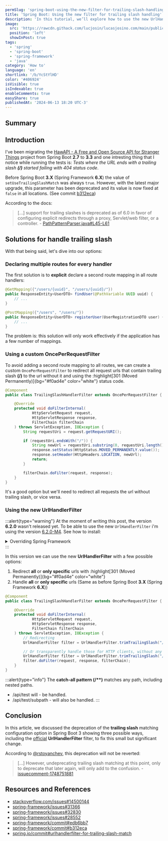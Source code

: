 ```yaml
---
permSlug: 'spring-boot-using-the-new-filter-for-trailing-slash-handling'
title: 'Spring Boot: Using the new filter for trailing slash handling'
description: 'In this tutorial, we’ll explore how to use the new UrlHandlerFilter to handle trailing slash in Spring Boot 3, including how to forward or redirect requests.'
image:
  src: 'https://rawcdn.githack.com/lucjosin/lucasjosino.com/main/public/static/blog/YcStYlHD/spring-url-filter.png'
  position: 'left'
  showInPost: true
tags:
  - 'spring'
  - 'spring-boot'
  - 'spring-framework'
  - 'java'
category: 'How to'
language: 'en'
shortlink: '/b/YcStYlHD'
color: '#406924'
isVisible: true
isIndexable: true
enableComments: true
easyShare: true
publishedAt: '2024-06-13 18:20 UTC-3'
---
```


## Summary

## Introduction

I've been migrating the [HawAPI - A Free and Open Source API for Stranger Things](https://hawapi.theproject.id/) project from Spring Boot **2.7** to **3.3** and one intresting thing that I notice while running the tests is: _Tests where the URL ends with a trailing slash **(/)** started failing with 404 status code_.

Before Spring Boot **3.X** (Spring Framework **6.X**) the value of `setUseTrailingSlashMatch` was always `true`. However, with the latest major upgrade, this parameter has been deprecated and its value is now fixed at `false` in all locations. (See commit [b312eca](https://github.com/spring-projects/spring-framework/commit/b312eca39177cf9bd588c52c3b56ca42b4f75271))

According to the docs:

> [...] support for trailing slashes is deprecated as of 6.0 in favor of configuring explicit redirects through a proxy, Servlet/web filter, or a controller. - [PathPatternParser.java#L45-L61](https://github.com/spring-projects/spring-framework/blob/69c44dee9946d3bb1a1aa0ddef16f3226df6acc7/spring-web/src/main/java/org/springframework/web/util/pattern/PathPatternParser.java#L45-L61)

## Solutions for handle trailing slash

With that being said, let's dive into our options:

### Declaring multiple routes for every handler

The first solution is to **explicit** declare a second route mapping in all route handlers:

```java title="UserController.java"
@GetMapping({"/users/{uuid}", "/users/{uuid}/"})
public ResponseEntity<UserDTO> findUser(@PathVariable UUID uuid) {
    // ...
}

@PostMapping({"/users", "/users/"})
public ResponseEntity<UserDTO> registerUser(UserRegistrationDTO user) {
    // ...
}
```

The problem is: this solution will only work effectively if the application has a few number of mappings.

### Using a custom OncePerRequestFilter

To avoid adding a second route mapping to all routes, we can create a custom `OncePerRequestFilter` to redirect
all request urls that contain trailing slash **(/)** to the url without it and using the :highlight[301 (Moved Permanently)]{bg="#f0ad4e" color="white"} status code.

```java title="TrailingSlashHandlerFilter.java" ins={10-19}
@Component
public class TrailingSlashHandlerFilter extends OncePerRequestFilter {

    @Override
    protected void doFilterInternal(
            HttpServletRequest request,
            HttpServletResponse response,
            FilterChain filterChain
    ) throws ServletException, IOException {
        String requestUri = request.getRequestURI();

        if (requestUri.endsWith("/")) {
            String newUrl = requestUri.substring(0, requestUri.length() - 1);
            response.setStatus(HttpStatus.MOVED_PERMANENTLY.value());
            response.setHeader(HttpHeaders.LOCATION, newUrl);
            return;
        }

        filterChain.doFilter(request, response);
    }
}
```

It's a good option but we'll need to redirect all requests the url without trailing slash, or vice versa.

### Using the new UrlHandlerFilter

:::alert{type="warning"}
At the moment of writing this post, the version **6.2.0** wasn't released yet. To be able to use the new `UrlHandlerFilter` i'm using the version [6.2.0-M4](https://github.com/spring-projects/spring-framework/releases/tag/v6.2.0-M4). See how to install:

<details>
<summary>Overriding Spring Framework</summary>

1. Add the milestone repository to your pom.xml file:

```xml title="pom.xml" ins={7-14, 16-25} showLineNumbers=false
    <repositories>
        <repository>
            <id>maven_central</id>
            <name>Maven Central</name>
            <url>https://repo.maven.apache.org/maven2/</url>
        </repository>
        <repository>
            <id>spring-milestones</id>
            <name>Spring Milestones</name>
            <url>https://repo.spring.io/milestone</url>
            <snapshots>
                <enabled>false</enabled>
            </snapshots>
        </repository>
    </repositories>
    <pluginRepositories>
        <pluginRepository>
            <id>spring-milestones</id>
            <name>Spring Milestones</name>
            <url>https://repo.spring.io/milestone</url>
            <snapshots>
                <enabled>false</enabled>
            </snapshots>
        </pluginRepository>
    </pluginRepositories>
```

2. Override spring framework version:

```xml title="pom.xml" ins={3}
    <properties>
        <java.version>21</java.version>
        <spring-framework.version>6.2.0-M4</spring-framework.version>
    </properties>
```

</details>
:::

In this version we can use the new **UrlHandlerFilter** with a few possible options:

1. Redirect **all** or **only specific** urls with :highlight[301 (Moved Permanently)]{bg="#f0ad4e" color="white"}
2. Handle **all** or **only specific** urls (Same as before Spring Boot **3.X** (Spring Framework **6.X**))

```java title="TrailingSlashHandlerFilter.java" ins={10-15}
@Component
public class TrailingSlashHandlerFilter extends OncePerRequestFilter {

    @Override
    protected void doFilterInternal(
            HttpServletRequest request,
            HttpServletResponse response,
            FilterChain filterChain
    ) throws ServletException, IOException {
        // Redirecting
        UrlHandlerFilter filter = UrlHandlerFilter.trimTrailingSlash("/**").andRedirect(HttpStatus.PERMANENT_REDIRECT).build();

        // Or transparently handle those for HTTP clients, without any redirect:
        UrlHandlerFilter filter = UrlHandlerFilter.trimTrailingSlash("/**").andHandleRequest().build();
        filter.doFilter(request, response, filterChain);
    }
}
```

:::alert{type="info"}
The **catch-all pattern (/\*\*)** matches any path, including nested paths.

- /api/test will - be handled.
- /api/test/subpath - will also be handled.
  :::

## Conclusion

In this article, we discussed the deprecation of the **trailing slash** matching configuration option in Spring Boot 3 showing three possible ways, including the [official](#using-the-new-urlhandlerfilter) **UrlHandlerFilter** filter, to fix this small but significant change.

According to [@rstoyanchev](https://github.com/rstoyanchev), this deprecation will not be reverted:

> [...] However, undeprecating trailing slash matching at this point, only to deprecate that later again, will only add to the confusion. - [issuecomment-1748751881](https://github.com/spring-projects/spring-framework/issues/28552#issuecomment-1748751881)

## Resources and References

- [stackoverflow.com/issues#14500144](https://stackoverflow.com/a/74786037/14500144)
- [spring-framework/issues#31366](https://github.com/spring-projects/spring-framework/issues/31366)
- [spring-framework/issues#32830](https://github.com/spring-projects/spring-framework/issues/32830)
- [spring-framework/issues#28552](https://github.com/spring-projects/spring-framework/issues/28552)
- [spring-framework/commit#edb6bb7](https://github.com/spring-projects/spring-framework/commit/edb6bb717d9ea10429a9e5c1fba285cd7761d5a1)
- [spring-framework/commit#b312eca](https://github.com/spring-projects/spring-framework/commit/b312eca39177cf9bd588c52c3b56ca42b4f75271)
- [spring.io/commit#urlhandlerfilter-for-trailing-slash-match](https://spring.io/blog/2024/05/16/spring-framework-6-2-0-m2-available-now#urlhandlerfilter-for-trailing-slash-match)
